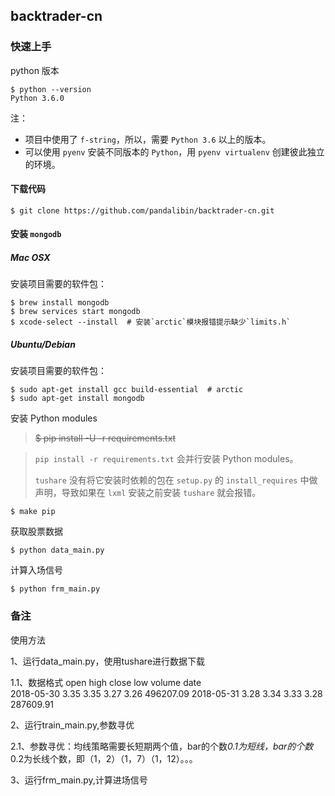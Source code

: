 ## backtrader-cn

### 快速上手

python 版本

	$ python --version
	Python 3.6.0

注：

- 项目中使用了 `f-string`，所以，需要 `Python 3.6` 以上的版本。
- 可以使用 `pyenv` 安装不同版本的 `Python`，用 `pyenv virtualenv` 创建彼此独立的环境。

#### 下载代码

	$ git clone https://github.com/pandalibin/backtrader-cn.git

#### 安装 `mongodb`

##### Mac OSX

安装项目需要的软件包：

	$ brew install mongodb
	$ brew services start mongodb
	$ xcode-select --install  # 安装`arctic`模块报错提示缺少`limits.h`

##### Ubuntu/Debian

安装项目需要的软件包：

	$ sudo apt-get install gcc build-essential  # arctic
	$ sudo apt-get install mongodb

安装 Python modules

> ~~$ pip install -U -r requirements.txt~~

> `pip install -r requirements.txt` 会并行安装 Python modules。
>
> `tushare` 没有将它安装时依赖的包在 `setup.py` 的 `install_requires` 中做声明，导致如果在 `lxml` 安装之前安装 `tushare` 就会报错。

	$ make pip

获取股票数据

	$ python data_main.py

计算入场信号

	$ python frm_main.py

### 备注

使用方法

1、运行data_main.py，使用tushare进行数据下载

1.1、数据格式
                open  high  close   low     volume
    date                                          
    2018-05-30  3.35  3.35   3.27  3.26  496207.09
    2018-05-31  3.28  3.34   3.33  3.28  287609.91

2、运行train_main.py,参数寻优

2.1、参数寻优：均线策略需要长短期两个值，bar的个数*0.1为短线，bar的个数*0.2为长线个数，即（1，2）（1，7）（1，12）。。。

3、运行frm_main.py,计算进场信号


